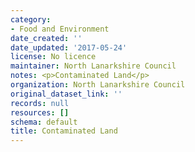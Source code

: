 ```yaml
---
category:
- Food and Environment
date_created: ''
date_updated: '2017-05-24'
license: No licence
maintainer: North Lanarkshire Council
notes: <p>Contaminated Land</p>
organization: North Lanarkshire Council
original_dataset_link: ''
records: null
resources: []
schema: default
title: Contaminated Land
---
```

